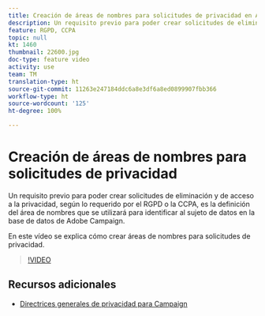 ```yaml
---
title: Creación de áreas de nombres para solicitudes de privacidad en Adobe Campaign Standard (ACS)
description: Un requisito previo para poder crear solicitudes de eliminación y de acceso a la privacidad, según lo requerido por el RGPD o la CCPA, es la definición del área de nombres que se utilizará para identificar al sujeto de datos en la base de datos de Adobe Campaign. En este vídeo se explica cómo crear áreas de nombres para solicitudes de privacidad.
feature: RGPD, CCPA
topic: null
kt: 1460
thumbnail: 22600.jpg
doc-type: feature video
activity: use
team: TM
translation-type: ht
source-git-commit: 11263e247184ddc6a8e3df6a8ed0899907fbb366
workflow-type: ht
source-wordcount: '125'
ht-degree: 100%

---
```



# Creación de áreas de nombres para solicitudes de privacidad

Un requisito previo para poder crear solicitudes de eliminación y de acceso a la privacidad, según lo requerido por el RGPD o la CCPA, es la definición del área de nombres que se utilizará para identificar al sujeto de datos en la base de datos de Adobe Campaign.

En este vídeo se explica cómo crear áreas de nombres para solicitudes de privacidad.

>[!VIDEO](https://video.tv.adobe.com/v/22600?quality=12)

## Recursos adicionales

* [Directrices generales de privacidad para Campaign](https://helpx.adobe.com/es/campaign/kb/campaign-privacy-overview.html)
